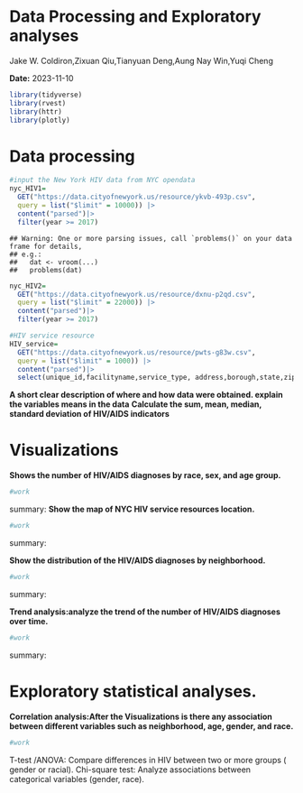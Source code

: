Data Processing and Exploratory analyses
================
Jake W. Coldiron,Zixuan Qiu,Tianyuan Deng,Aung Nay Win,Yuqi Cheng

**Date:** 2023-11-10

``` r
library(tidyverse)
library(rvest)
library(httr)
library(plotly)
```

# Data processing

``` r
#input the New York HIV data from NYC opendata 
nyc_HIV1=
  GET("https://data.cityofnewyork.us/resource/ykvb-493p.csv",
  query = list("$limit" = 10000)) |>
  content("parsed")|>
  filter(year >= 2017)
```

    ## Warning: One or more parsing issues, call `problems()` on your data frame for details,
    ## e.g.:
    ##   dat <- vroom(...)
    ##   problems(dat)

``` r
nyc_HIV2=
  GET("https://data.cityofnewyork.us/resource/dxnu-p2qd.csv",
  query = list("$limit" = 22000)) |>
  content("parsed")|>
  filter(year >= 2017)
```

``` r
#HIV service resource 
HIV_service=
  GET("https://data.cityofnewyork.us/resource/pwts-g83w.csv",
  query = list("$limit" = 1000)) |>
  content("parsed")|>
  select(unique_id,facilityname,service_type, address,borough,state,zipcode,latitude,longitude)
```

**A short clear description of where and how data were obtained. explain
the variables means in the data** **Calculate the sum, mean, median,
standard deviation of HIV/AIDS indicators**

# Visualizations

**Shows the number of HIV/AIDS diagnoses by race, sex, and age group.**

``` r
#work
```

summary: **Show the map of NYC HIV service resources location.**

``` r
#work
```

summary:

**Show the distribution of the HIV/AIDS diagnoses by neighborhood.**

``` r
#work
```

summary:

**Trend analysis:analyze the trend of the number of HIV/AIDS diagnoses
over time.**

``` r
#work
```

summary:

# Exploratory statistical analyses.

**Correlation analysis:After the Visualizations is there any association
between different variables such as neighborhood, age, gender, and
race.**

``` r
#work
```

T-test /ANOVA: Compare differences in HIV between two or more groups (
gender or racial). Chi-square test: Analyze associations between
categorical variables (gender, race).
